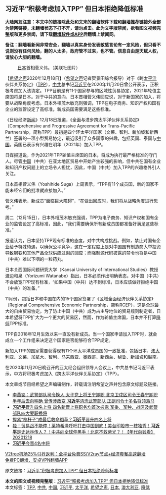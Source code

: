  <h2>习近平“积极考虑加入TPP” 但日本拒绝降低标准</h2> <p class="notice"><b>大陆网友注意：本文中的链接除此处和文末的<a href="https://github.com/bannedbook/fanqiang" >翻墙</a>软件下载和<a href="https://github.com/killgcd/justmysocks/blob/master/README.md">翻墙推荐</a>链接外全部为禁网链接，未翻墙状态下打不开，请勿点击。此为文字版禁闻，欲看图文视频完整版和更多禁闻，请下载<a href="https://github.com/bannedbook/fanqiang">翻墙软件或APP</a>后翻墙上禁闻网。</p><p>备注：翻墙看新闻非常安全，翻墙以真实身份发表敏感言论有一定风险，但只看不说则没有任何风险，翻的人太多，政府管不过来，也不管。信息自由是天赋人权，请放心大胆的翻墙。</b></p>  <div class="entry"> <figure><figcaption><a href="https://www.bannedbook.org/bnews/tag/%e6%97%a5%e6%9c%ac/" class="st_tag internal_tag" rel="tag" title="标签 日本 下的日志">日本</a>首相菅义伟。（美联社图片）</figcaption></figure> <p>【<span class='wp_keywordlink_affiliate'><a href="https://www.soundofhope.org" title="希望之声" target="_blank">希望之声</a></span>2020年12月18日】（<a href="https://www.bannedbook.org/bnews/tag/%e5%b8%8c%e6%9c%9b%e4%b9%8b%e5%a3%b0/" class="st_tag internal_tag" rel="tag" title="标签 希望之声 下的日志">希望之声</a>记者贺景田综合报导）对于《跨<a href="https://www.bannedbook.org/bnews/tag/%e5%a4%aa%e5%b9%b3%e6%b4%8b/" class="st_tag internal_tag" rel="tag" title="标签 太平洋 下的日志">太平洋</a>伙伴关系协定》（<a href="https://www.bannedbook.org/bnews/tag/tpp/" class="st_tag internal_tag" rel="tag" title="标签 TPP 下的日志">TPP</a>），<a href="https://www.bannedbook.org/bnews/tag/%e4%b8%ad%e5%85%b1/" class="st_tag internal_tag" rel="tag" title="标签 中共 下的日志">中共</a>总书记<a href="https://www.bannedbook.org/bnews/tag/%e4%b9%a0%e8%bf%91%e5%b9%b3/" class="st_tag internal_tag" rel="tag" title="标签 习近平 下的日志">习近平</a>在2020年11月20日曾公开表示，正积极考虑加入该协定。TPP目前是有11个国家参与的区域性贸易协定，2021年轮值主席国将是日本。对于中共的意向，日本首相菅义伟回应说，对于新国家的加入，将要从战略角度考虑。日本外相茂木敏充则强调，TPP在电子商务、知识产权和国有企业的监管设定了高标准，新成员国需要满足这些标准。</p> <p>《日经经济<span class='wp_keywordlink_affiliate'><a href="https://www.bannedbook.org/" title="新闻">新闻</a></span>》12月18日报道，《全面与进步跨太平洋伙伴关系协定》（Comprehensive and Progressive Agreement for Trans-Pacific Partnership，简称TPP）最初是四个环太平洋国家（文莱、智利、新加坡和新西兰）签署的一项小型贸易协定，最近吸引了众多国家的兴趣，包括英国、泰国与<span class='wp_keywordlink_affiliate'><a href="https://www.bannedbook.org/" title="中国" target="_blank">中国</a></span>。英国已表示有兴趣在明年（2021年）加入TPP。</p> <p>日媒报道说，作为2021年TPP轮值主席国的日本，将成为执行最严格标准的守门人。尽管<a href="https://www.bannedbook.org/bnews/tag/%E4%B8%AD%E5%9B%BD/" class="st_tag internal_tag" rel="tag" title="标签 中国 下的日志">中国</a>（中共）在亚太地区贸易中开始产生较强的影响，但中共在国有企业和知识产权问题上的立场令人担忧，因此，中国（中共）加入TPP的兴趣格外引人关注。</p>  <p>日本首相菅义伟（Yoshihide Suga）上周表示，“TPP有11个成员国，新的国家不能未经它们的批准就直接加入。”</p> <p>菅义伟表示，新成员“面临巨大障碍”，“在做出回应时，我们将从战略角度进行思考。”</p> <p>周二（12月15日），日本外相茂木敏充强调，TPP为电子商务、知识产权和国有企业的监管设定了高标准，因此，“我们需要确保所有新成员国都准备好满足这些标准。”</p>  <p>报道认为，日本坚持TPP现有标准的态度，对中共构成挑战。例如，禁止对国有企业给予特殊待遇，以确保公平竞争，这在一定程度上是对中国国有制造商大举投资导致钢铁和其他产品全球供应过剩的回应；而强制源代码披露的禁令也将是中国（中共）难以下咽的一粒药丸。</p> <p>日本关西国际问题研究大学（Kansai University of International Studies）教授渡边和泉（Yorizumi Watanabe）指出，日本必须作出明确表态，对中国（中共）不会放宽TPP现有标准，“如果中国（中共）达不到标准，日本应该做好拒绝中国（中共）的准备。”</p> <p>11月份，包括日本和中国在内的15个国家签署了《区域全面经济伙伴关系协定》（Regional Comprehensive Economic Partnership，简称RCEP），这是全球最大的自由贸易协定。为了防止中国（中共）成为占主导地位的贸易规则制定者，日本希望将TPP扩大为一个更大的贸易区，然而，作为轮值主席国，日本并不打算<a href="https://www.bannedbook.org/bnews/tag/%E9%99%8D%E4%BD%8E/" class="st_tag internal_tag" rel="tag" title="标签 降低 下的日志">降低</a>TPP标准。</p>  <p>TPP自2018年12月生效以来一直没有新成员。当一个国家申请加入TPP时，就会成立一个工作组来决定这个国家是否能够符合TPP规定。</p> <p>新加入TPP的国家需要获得现有11个环太平洋成员国的一致批准，包括日本、<a href="https://www.bannedbook.org/bnews/tag/%e6%be%b3%e5%a4%a7%e5%88%a9%e4%ba%9a/" class="st_tag internal_tag" rel="tag" title="标签 澳大利亚 下的日志">澳大利亚</a>、文莱、加拿大、智利、马来西亚、墨西哥、新西兰、秘鲁、新加坡和越南。</p> <p>在2020年11月20日晚召开的亚太经合组织领导人会议上，中共总书记习近平表示，中方将积极考虑加入《跨太平洋伙伴关系协定》（TPP）。</p>  <p>本文章或节目经希望之声编辑制作，转载请注明希望之声并包含原文标题及链接。</p> <ul class='op-related-articles' title='相关阅读'> <li><a href='https://www.bannedbook.org/bnews/comments/20201219/1450644.html' target='_blank'>李燕铭：武警部队司令换人 太子党上将王宁卸职 北京卫戍区司令王春宁卸职半年后去向明确 曾传涉政变 <b>习近平</b>清洗武警部队 正副司令十多名将领落马</a></li> <li><a href='https://www.bannedbook.org/bnews/comments/20201219/1450624.html' target='_blank'><b>习近平</b>晋升四名上将 四名新晋上将职务均首次披露 军委、军种、战区及武警部队四大要职换将</a></li> <li><a href='https://www.bannedbook.org/bnews/comments/20201218/1450522.html' target='_blank'>握紧“枪杆子”成最后救命稻草？<b>习近平</b>晋升四名上将</a></li> <li><a href='https://www.bannedbook.org/bnews/taiwannews/20201218/1450460.html' target='_blank'>独！贸易战不能停！莱特希泽呼吁打击中国到底！美台印股市一枝独秀！<b>习近平</b>是史达林传人？！中共向全球伸黑手！北京不救紫光？！【年代向钱看】20201218</a></li> <li><a href='https://www.bannedbook.org/bnews/headline/20201218/1450443.html' target='_blank'><b>习近平</b>今晋4名中将</a></li> </ul> <p class="texttj"> <a href="https://www.bannedbook.org/forum23/topic22702.html" target="_blank">V2free机场25%引荐返利：全平台免费SS/V2ray节点+经济套餐高速翻墙</a><br/> <a href="https://github.com/bannedbook/fanqiang/wiki/%E7%A6%81%E9%97%BB%E7%BD%91%E5%AE%89%E5%8D%93%E7%BF%BB%E5%A2%99%E6%96%B0%E9%97%BBAPP" target="_blank">免费PC翻墙、安卓VPN翻墙APP</a></p><p>原文链接：<a class="src_link"  href="https://www.soundofhope.org/post/455032" target="_blank">习近平“积极考虑加入TPP” 但日本拒绝降低标准</a></p><a name='sharetosocial'></a>       <div><b>本文的图文或视频完整版</b>：<a href='https://www.bannedbook.org/bnews/comments/20201219/1450657.html'>习近平“积极考虑加入TPP” 但日本拒绝降低标准</a></div>  </div><!--END ENTRY--> <div class="postfooter"> <div>本文标签：<a href="https://www.bannedbook.org/bnews/tag/tpp/" rel="tag">TPP</a>, <a href="https://www.bannedbook.org/bnews/tag/%e4%b8%ad%e5%85%b1/" rel="tag">中共</a>, <a href="https://www.bannedbook.org/bnews/tag/%E4%B8%AD%E5%9B%BD/" rel="tag">中国</a>, <a href="https://www.bannedbook.org/bnews/tag/%e4%b9%a0%e8%bf%91%e5%b9%b3/" rel="tag">习近平</a>, <a href="https://www.bannedbook.org/bnews/tag/%e5%a4%aa%e5%b9%b3%e6%b4%8b/" rel="tag">太平洋</a>, <a href="https://www.bannedbook.org/bnews/tag/%e5%b8%8c%e6%9c%9b%e4%b9%8b%e5%a3%b0/" rel="tag">希望之声</a>, <a href="https://www.bannedbook.org/bnews/tag/%e6%97%a5%e6%9c%ac/" rel="tag">日本</a>, <a href="https://www.bannedbook.org/bnews/tag/%e6%be%b3%e5%a4%a7%e5%88%a9%e4%ba%9a/" rel="tag">澳大利亚</a>, <a href="https://www.bannedbook.org/bnews/tag/%E9%99%8D%E4%BD%8E/" rel="tag">降低</a></div>  </div><!--END POSTFOOTER--> 